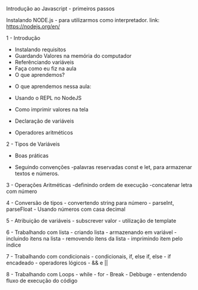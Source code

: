 Introdução ao Javascript - primeiros passos

Instalando NODE.js - para utilizarmos como interpretador.
link: https://nodejs.org/en/

1 - Introdução
* Instalando requisitos
* Guardando Valores na memória do computador
* Referênciando variáveis
* Faça como eu fiz na aula
* O que aprendemos?

- O que aprendemos nessa aula:

- Usando o REPL no NodeJS

- Como imprimir valores na tela

- Declaração de variáveis

- Operadores aritméticos

2 - Tipos de Variáveis

- Boas práticas

- Seguindo convenções
    -palavras reservadas const e let, para armazenar textos e números.

3 - Operações Aritméticas
    -definindo ordem de execução
    -concatenar letra com número

4 - Conversão de tipos
    - convertendo string para número
    - parseInt, parseFloat
    - Usando números com casa decimal


5 - Atribuição de variáveis
    - subscrever valor
    - utilização de template

6 - Trabalhando com lista
    - criando lista 
    - armazenando em variável
    - incluindo itens na lista
    - removendo itens da lista
    - imprimindo item pelo índice

7 - Trabalhando com condicionais
    - condicionais, if, else if, else
    - if encadeado
    - operadores lógicos
    - && e ||
    
8 - Trabalhando com Loops
    - while
    - for 
    - Break
    - Debbuge
    - entendendo fluxo de execução do código
